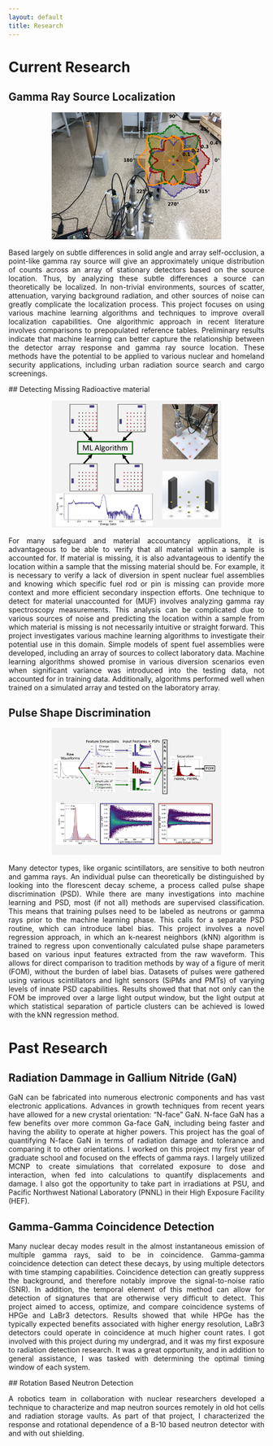 ```yaml
---
layout: default
title: Research
---
```

# Current Research
## Gamma Ray Source Localization

<p align="center">
<img src="assets/gl-res.png" alt="Detector Array" height="250px">
</p>
<p align="justify">
Based largely on subtle differences in solid angle and array self-occlusion, a point-like gamma ray source will give an approximately unique distribution of counts across an array of stationary detectors based on the source location. Thus, by analyzing these subtle differences a source can theoretically be localized. In non-trivial environments, sources of scatter, attenuation, varying background radiation, and other sources of noise can greatly complicate the localization process. This project focuses on using various machine learning algorithms and techniques to improve overall localization capabilities. One algorithmic approach in recent literature involves comparisons to prepopulated reference tables. Preliminary results indicate that machine learning can better capture the relationship between the detector array response and gamma ray source location. These methods have the potential to be applied to various nuclear and homeland security applications, including urban radiation source search and cargo screenings. 
</p>
## Detecting Missing Radioactive material
<p align="center">
<img src="assets/ms.png" alt="Detector Array" height="250px">
</p>
<p align="justify">
For many safeguard and material accountancy applications, it is advantageous to be able to verify that all material within a sample is accounted for. If material is missing, it is also advantageous to identify the location within a sample that the missing material should be. For example, it is necessary to verify a lack of diversion in spent nuclear fuel assemblies and knowing which specific fuel rod or pin is missing can provide more context and more efficient secondary inspection efforts. One technique to detect for material unaccounted for (MUF) involves analyzing gamma ray spectroscopy measurements. This analysis can be complicated due to various sources of noise and predicting the location within a sample from which material is missing is not necessarily intuitive or straight forward. This project investigates various machine learning algorithms to investigate their potential use in this domain. Simple models of spent fuel assemblies were developed, including an array of sources to collect laboratory data. Machine learning algorithms showed promise in various diversion scenarios even when significant variance was introduced into the testing data, not accounted for in training data. Additionally, algorithms performed well when trained on a simulated array and tested on the laboratory array. 
</p>

## Pulse Shape Discrimination
<p align="center">
<img src="assets/psd.png" alt="Detector Array" height="250px">
</p>
<p align="justify">
Many detector types, like organic scintillators, are sensitive to both neutron and gamma rays. An individual pulse can theoretically be distinguished by looking into the florescent decay scheme, a process called pulse shape discrimination (PSD). While there are many investigations into machine learning and PSD, most (if not all) methods are supervised classification. This means that training pulses need to be labeled as neutrons or gamma rays prior to the machine learning phase. This calls for a separate PSD routine, which can introduce label bias. This project involves a novel regression approach, in which an k-nearest neighbors (kNN) algorithm is trained to regress upon conventionally calculated pulse shape parameters based on various input features extracted from the raw waveform. This allows for direct comparison to tradition methods by way of a figure of merit (FOM), without the burden of label bias. Datasets of pulses were gathered using various scintillators and light sensors (SiPMs and PMTs) of varying levels of innate PSD capabilities. Results showed that that not only can the FOM be improved over a large light output window, but the light output at which statistical separation of particle clusters can be achieved is lowed with the kNN regression method.
</p>

# Past Research
## Radiation Dammage in Gallium Nitride (GaN)
<p align="justify">
GaN can be fabricated into numerous electronic components and has vast electronic applications. Advances in growth techniques from recent years have allowed for a new crystal orientation: “N-face” GaN. N-face GaN has a few benefits over more common Ga-face GaN, including being faster and having the ability to operate at higher powers. This project has the goal of quantifying N-face GaN in terms of radiation damage and tolerance and comparing it to other orientations. I worked on this project my first year of graduate school and focused on the effects of gamma rays. I largely utilized MCNP to create simulations that correlated exposure to dose and interaction, when fed into calculations to quantify displacements and damage. I also got the opportunity to take part in irradiations at PSU, and Pacific Northwest National Laboratory (PNNL) in their High Exposure Facility (HEF).
</p>

## Gamma-Gamma Coincidence Detection
<p align="justify">
Many nuclear decay modes result in the almost instantaneous emission of multiple gamma rays, said to be in coincidence. Gamma-gamma coincidence detection can detect these decays, by using multiple detectors with time stamping capabilities. Coincidence detection can greatly suppress the background, and therefore notably improve the signal-to-noise ratio (SNR). In addition, the temporal element of this method can allow for detection of signatures that are otherwise very difficult to detect. This project aimed to access, optimize, and compare coincidence systems of HPGe and LaBr3 detectors. Results showed that while HPGe has the typically expected benefits associated with higher energy resolution, LaBr3 detectors could operate in coincidence at much higher count rates. I got involved with this project during my undergrad, and it was my first exposure to radiation detection research. It was a great opportunity, and in addition to general assistance, I was tasked with determining the optimal timing window of each system.
</p>
## Rotation Based Neutron Detection
<p align="justify">
A robotics team in collaboration with nuclear researchers developed a technique to characterize and map neutron sources remotely in old hot cells and radiation storage vaults. As part of that project, I characterized the response and rotational dependence of a B-10 based neutron detector with and with out shielding.
</p>
